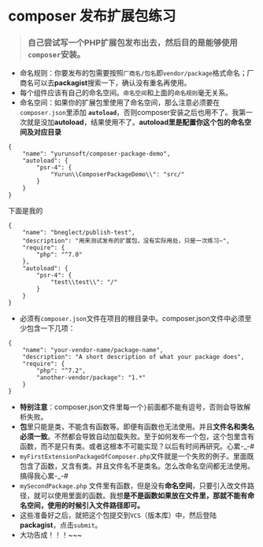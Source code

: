 # composer 发布扩展包练习

> ### 自己尝试写一个PHP扩展包发布出去，然后目的是能够使用`composer`安装。

- 命名规则：你要发布的包需要按照`厂商名/包名`即`vendor/package`格式命名；厂商名可以去**packagist**搜索一下，确认没有重名再使用。
- 每个组件应该有自己的命名空间。`命名空间`和上面的`命名规则`毫无关系。
- 命名空间：如果你的扩展包里使用了命名空间，那么注意必须要在`composer.json`里添加 **`autoload`**，否则composer安装之后也用不了。我第一次就是没加**autoload**，结果使用不了。**autoload里是配置你这个包的命名空间及对应目录**
```
{
    "name": "yurunsoft/composer-package-demo",
    "autoload": {
        "psr-4": {
            "Yurun\\ComposerPackageDemo\\": "src/"
        }
    }
}
```
下面是我的
```
{
	"name": "bneglect/publish-test",
	"description": "用来测试发布的扩展包，没有实际用处，只是一次练习~",
	"require": {
		"php": "^7.0"
	},
	"autoload": {
        "psr-4": {
            "test\\test\\": "/"
        }
    }
}
```
- 必须有`composer.json`文件在项目的根目录中。composer.json文件中必须至少包含一下几项：
```
{
    "name": "your-vendor-name/package-name",
    "description": "A short description of what your package does",
    "require": {
        "php": "^7.2",
        "another-vendor/package": "1.*"
    }
}
```
- **特别注意**：composer.json文件里每一个`}`前面都不能有逗号，否则会导致解析失败。
- **包**里只能是类，不能含有函数等。即便有函数也无法使用。并且**文件名和类名必须一致**。不然都会导致自动加载失败。至于如何发布一个包，这个包里含有函数，而不是只有类。或者这根本不可能实现？以后有时间再研究。心累-_-#
- `myFirstExtensionPackageOfComposer.php`文件就是一个失败的例子。里面既包含了函数，又含有类。并且文件名不是类名。怎么改命名空间都无法使用。搞得我心累-_-#
- `mySecondPackage.php` 文件里有函数，但是没有**命名空间**，只要引入改文件路径，就可以使用里面的函数。我想**是不是函数如果放在文件里，那就不能有命名空间，使用的时候引入文件路径即可。**
- 这些准备好之后，就把这个包提交到`VCS`（版本库）中，然后登陆**packagist**，点击`submit`。
- 大功告成！！！~~~
